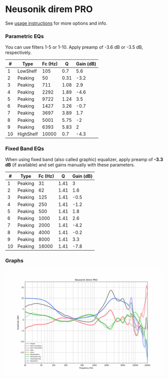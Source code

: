 # Neusonik direm PRO
See [usage instructions](https://github.com/jaakkopasanen/AutoEq#usage) for more options and info.

### Parametric EQs
You can use filters 1-5 or 1-10. Apply preamp of -3.6 dB or -3.5 dB, respectively.

|   # | Type      |   Fc (Hz) |    Q |   Gain (dB) |
|-----|-----------|-----------|------|-------------|
|   1 | LowShelf  |       105 | 0.7  |         5.6 |
|   2 | Peaking   |        50 | 0.31 |        -3.2 |
|   3 | Peaking   |       711 | 1.08 |         2.9 |
|   4 | Peaking   |      2292 | 1.89 |        -4.6 |
|   5 | Peaking   |      9722 | 1.24 |         3.5 |
|   6 | Peaking   |      1427 | 3.26 |        -0.7 |
|   7 | Peaking   |      3697 | 3.89 |         1.7 |
|   8 | Peaking   |      5001 | 5.75 |        -2   |
|   9 | Peaking   |      6393 | 5.83 |         2   |
|  10 | HighShelf |     10000 | 0.7  |        -4.3 |

### Fixed Band EQs
When using fixed band (also called graphic) equalizer, apply preamp of **-3.3 dB** (if available) and set gains manually with these parameters.

|   # | Type    |   Fc (Hz) |    Q |   Gain (dB) |
|-----|---------|-----------|------|-------------|
|   1 | Peaking |        31 | 1.41 |         3   |
|   2 | Peaking |        62 | 1.41 |         1.6 |
|   3 | Peaking |       125 | 1.41 |        -0.5 |
|   4 | Peaking |       250 | 1.41 |        -1.2 |
|   5 | Peaking |       500 | 1.41 |         1.8 |
|   6 | Peaking |      1000 | 1.41 |         2.6 |
|   7 | Peaking |      2000 | 1.41 |        -4.2 |
|   8 | Peaking |      4000 | 1.41 |        -0.2 |
|   9 | Peaking |      8000 | 1.41 |         3.3 |
|  10 | Peaking |     16000 | 1.41 |        -7.8 |

### Graphs
![](./Neusonik%20direm%20PRO.png)
